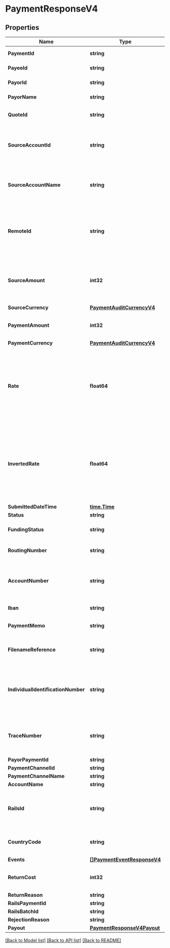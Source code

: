# PaymentResponseV4

## Properties

Name | Type | Description | Notes
------------ | ------------- | ------------- | -------------
**PaymentId** | **string** | The id of the payment | 
**PayeeId** | **string** | The id of the paymeee | 
**PayorId** | **string** | The id of the payor | 
**PayorName** | **string** | The name of the payor | [optional] 
**QuoteId** | **string** | The quote Id used for the FX | 
**SourceAccountId** | **string** | The id of the source account from which the payment was taken | 
**SourceAccountName** | **string** | The name of the source account from which the payment was taken | [optional] 
**RemoteId** | **string** | The remote id by which the payor refers to the payee. Only populated once payment is confirmed | [optional] 
**SourceAmount** | **int32** | The source amount for the payment (amount debited to make the payment) | [optional] 
**SourceCurrency** | [**PaymentAuditCurrencyV4**](PaymentAuditCurrencyV4.md) |  | [optional] 
**PaymentAmount** | **int32** | The amount which the payee will receive | 
**PaymentCurrency** | [**PaymentAuditCurrencyV4**](PaymentAuditCurrencyV4.md) |  | [optional] 
**Rate** | **float64** | The FX rate for the payment, if FX was involved. **Note** that (depending on the role of the caller) this information may not be displayed | [optional] 
**InvertedRate** | **float64** | The inverted FX rate for the payment, if FX was involved. **Note** that (depending on the role of the caller) this information may not be displayed | [optional] 
**SubmittedDateTime** | [**time.Time**](time.Time.md) |  | 
**Status** | **string** |  | 
**FundingStatus** | **string** | The funding status of the payment | 
**RoutingNumber** | **string** | The routing number for the payment. | [optional] 
**AccountNumber** | **string** | The account number for the account which will receive the payment. | [optional] 
**Iban** | **string** | The iban for the payment. | [optional] 
**PaymentMemo** | **string** | The payment memo set by the payor | [optional] 
**FilenameReference** | **string** | ACH file payment was submitted in, if applicable | [optional] 
**IndividualIdentificationNumber** | **string** | Individual Identification Number assigned to the payment in the ACH file, if applicable | [optional] 
**TraceNumber** | **string** | Trace Number assigned to the payment in the ACH file, if applicable | [optional] 
**PayorPaymentId** | **string** |  | [optional] 
**PaymentChannelId** | **string** |  | [optional] 
**PaymentChannelName** | **string** |  | [optional] 
**AccountName** | **string** |  | [optional] 
**RailsId** | **string** | The rails ID. Default value is RAILS ID UNAVAILABLE when not populated. | [default to RAILS ID UNAVAILABLE]
**CountryCode** | **string** | The country code of the payment channel. | [optional] 
**Events** | [**[]PaymentEventResponseV4**](PaymentEventResponseV4.md) |  | 
**ReturnCost** | **int32** | The return cost if a returned payment. | [optional] 
**ReturnReason** | **string** |  | [optional] 
**RailsPaymentId** | **string** |  | [optional] 
**RailsBatchId** | **string** |  | [optional] 
**RejectionReason** | **string** |  | [optional] 
**Payout** | [**PaymentResponseV4Payout**](PaymentResponseV4_payout.md) |  | [optional] 

[[Back to Model list]](../README.md#documentation-for-models) [[Back to API list]](../README.md#documentation-for-api-endpoints) [[Back to README]](../README.md)


